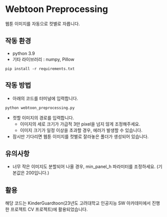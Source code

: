 # Webtoon Preprocessing
웹툰 이미지를 자동으로 컷별로 자릅니다.

## 작동 환경
- python 3.9
- 기타 라이브러리 : numpy, Pillow
```
pip install -r requirements.txt
```

## 작동 방법
- 아래의 코드를 터미널에 입력합니다.
```
python webtoon_preprocessing.py
```
- 컷할 이미지의 경로를 입력합니다. 
    - 이미지의 세로 크기가 가급적 3만 pixel을 넘지 않게 조정해주세요.
    - 이미지 크기가 일정 이상을 초과할 경우, 에러가 발생할 수 있습니다.
- 잠시만 기다리면 웹툰 이미지를 컷별로 잘라놓은 폴더가 생성되어 있습니다.

## 유의사항
- 너무 작은 이미지도 분할되어 나올 경우, min_panel_h 파라미터를 조정하세요. (기본값은 200입니다.)

## 활용
해당 코드는 KinderGuardtoon(23년도 고려대학교 인공지능 SW 아카데미에서 진행한 프로젝트 CV 프로젝트)에 활용되었습니다. 
